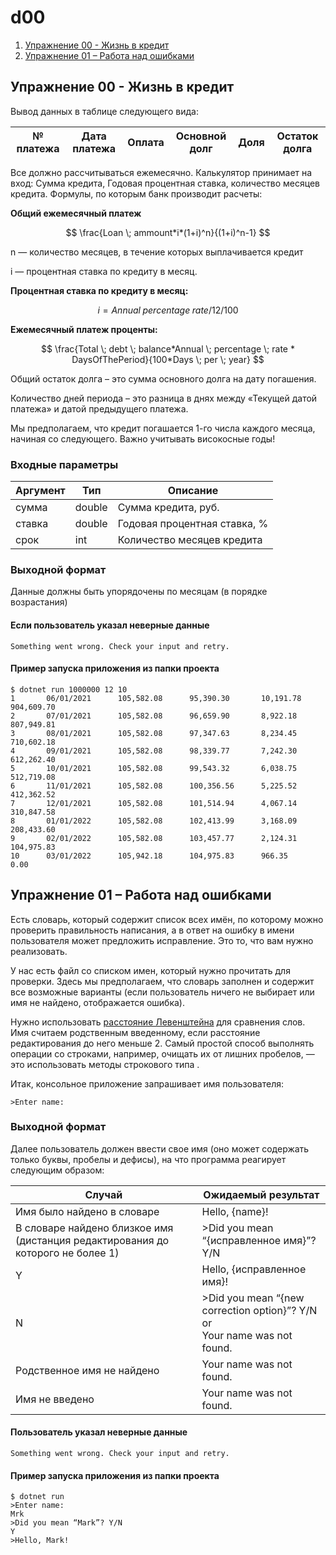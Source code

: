 # d00
1. [Упражнение 00 - Жизнь в кредит](#упражнение-00---жизнь-в-кредит)
2. [Упражнение 01 – Работа над ошибками](#упражнение-01-–-работа-над-ошибками)


## Упражнение 00 - Жизнь в кредит
Вывод данных в таблице следующего вида: 

| № платежа | Дата платежа | Оплата | Основной долг | Доля | Остаток долга  |
|---|---|---|---|---|---|

Все должно рассчитываться ежемесячно. Калькулятор принимает на вход: Сумма кредита, Годовая процентная ставка, количество месяцев кредита.
Формулы, по которым банк производит расчеты:

**Общий ежемесячный платеж**

```math

\frac{Loan \; ammount*i*(1+i)^n}{(1+i)^n-1}

```

n — количество месяцев, в течение которых выплачивается кредит

i — процентная ставка по кредиту в месяц.

**Процентная ставка по кредиту в месяц:**

```math

i = Annual \; percentage \; rate /12/100

```

**Ежемесячный платеж проценты:**

```math

\frac{Total \; debt \; balance*Annual \; percentage \; rate * DaysOfThePeriod}{100*Days \; per \; year}

```
Общий остаток долга – это сумма основного долга на дату погашения.

Количество дней периода – это разница в днях между «Текущей датой платежа» и датой предыдущего платежа.

Мы предполагаем, что кредит погашается 1-го числа каждого месяца, начиная со следующего. Важно учитывать високосные годы!

### Входные параметры

| Аргумент | Тип | Описание |
|---|---|---|
| сумма |double | Сумма кредита, руб. |
|ставка | double | Годовая процентная ставка, % |
|срок|int|Количество месяцев кредита|

### Выходной формат
Данные должны быть упорядочены по месяцам (в порядке возрастания)

#### Если пользователь указал неверные данные
```
Something went wrong. Check your input and retry.
```

#### Пример запуска приложения из папки проекта
```
$ dotnet run 1000000 12 10
1       06/01/2021      105,582.08      95,390.30       10,191.78       904,609.70
2       07/01/2021      105,582.08      96,659.90       8,922.18        807,949.81
3       08/01/2021      105,582.08      97,347.63       8,234.45        710,602.18
4       09/01/2021      105,582.08      98,339.77       7,242.30        612,262.40
5       10/01/2021      105,582.08      99,543.32       6,038.75        512,719.08
6       11/01/2021      105,582.08      100,356.56      5,225.52        412,362.52
7       12/01/2021      105,582.08      101,514.94      4,067.14        310,847.58
8       01/01/2022      105,582.08      102,413.99      3,168.09        208,433.60
9       02/01/2022      105,582.08      103,457.77      2,124.31        104,975.83
10      03/01/2022      105,942.18      104,975.83      966.35          0.00
```

## Упражнение 01 – Работа над ошибками
Есть словарь, который содержит список всех имён, по которому можно проверить правильность написания, а в ответ на ошибку в имени пользователя может предложить исправление. Это то, что вам нужно реализовать.

У нас есть файл со списком имен, который нужно прочитать для проверки.
Здесь мы предполагаем, что словарь заполнен и содержит все возможные варианты (если пользователь ничего не выбирает или имя не найдено, отображается ошибка).

Нужно использовать [расстояние Левенштейна](<https://en.wikipedia.org/wiki/Levenshtein_distance>) для сравнения слов. Имя считаем родственным введенному, если расстояние редактирования до него меньше 2. Самый простой способ выполнять операции со строками, например, очищать их от лишних пробелов, — это использовать методы строкового типа .

Итак, консольное приложение запрашивает имя пользователя:
```
>Enter name:
```
### Выходной формат

Далее пользователь должен ввести свое имя (оно может содержать только буквы, пробелы и дефисы), на что программа реагирует следующим образом:

| Случай | Ожидаемый результат |
|---|---|
| Имя было найдено в словаре |Hello, {name}! |
| В словаре найдено близкое имя (дистанция редактирования до которого не более 1) |>Did you mean “{исправленное имя}”? Y/N |
| Y |Hello, {исправленное имя}! |
| N |>Did you mean “{new correction option}”? Y/N <br/> or <br/> Your name was not found. |
| Родственное имя не найдено |Your name was not found. |
| Имя не введено  |Your name was not found. |

#### Пользователь указал неверные данные
```
Something went wrong. Check your input and retry.
```

#### Пример запуска приложения из папки проекта

```
$ dotnet run
>Enter name:
Mrk
>Did you mean “Mark”? Y/N
Y
>Hello, Mark!
```